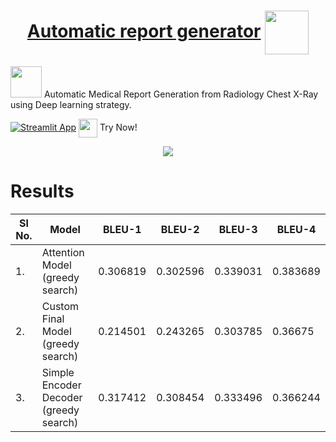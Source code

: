 <h1 align="center"> 
    <a href="https://rajathpi.github.io/automatic-report-generator/">Automatic report generator</a>  
    <img src="https://emojipedia-us.s3.amazonaws.com/source/skype/289/man-health-worker_1f468-200d-2695-fe0f.png" width="70" align="center">
</h1>

<p>
<img src="https://user-images.githubusercontent.com/82278285/146397609-005990fc-2d84-4d76-8696-13c31e4ca0ad.png" width="50">
  Automatic Medical Report Generation from Radiology Chest X-Ray using Deep learning strategy.
</p>



[![Streamlit App](https://static.streamlit.io/badges/streamlit_badge_black_white.svg)](https://share.streamlit.io/ashishthomaschempolil/medical-image-captioning-on-chest-x-rays/main/final.py)  <img src="https://emojipedia-us.s3.dualstack.us-west-1.amazonaws.com/thumbs/160/apple/285/backhand-index-pointing-left_1f448.png" width="30" align="center"> Try Now! </p>

<p align="center">
    <a href="https://share.streamlit.io/rajathpi/automatic-report-generator/main/final.py">
        <img src="https://imgur.com/ulV9Ld4.gif" >
     </a>
</p>


# Results
| Sl No. | Model | BLEU-1 | BLEU-2 | BLEU-3 | BLEU-4
| - | --------------------- | ----------- | -- | -- | -- |
| 1. | Attention Model (greedy search) | 0.306819 | 0.302596 | 0.339031 | 	0.383689 |
| 2. | Custom Final Model (greedy search) | 0.214501 |	0.243265 |	0.303785 |	0.36675 |
| 3. | Simple Encoder Decoder (greedy search) | 0.317412 |	0.308454 |	0.333496 |	0.366244 |

